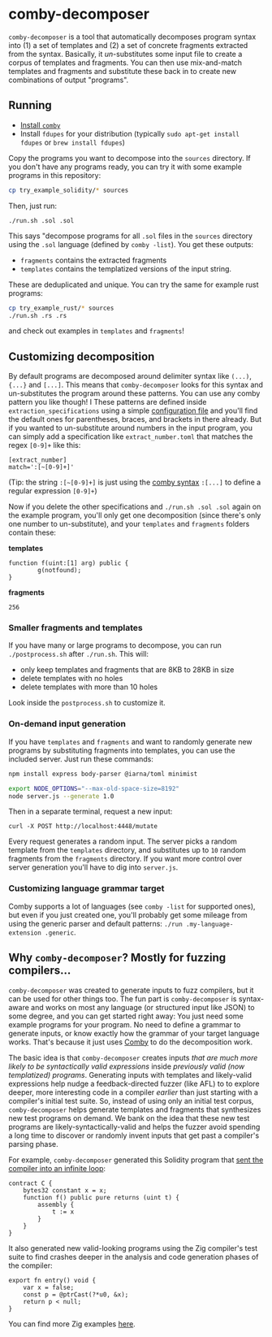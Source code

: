 # comby-decomposer

`comby-decomposer` is a tool that automatically decomposes program syntax into
(1) a set of templates and (2) a set of concrete fragments extracted from the
syntax. Basically, it _un_-substitutes some input file to create a corpus of
templates and fragments. You can then use mix-and-match templates and fragments
and substitute these back in to create new combinations of output "programs".


## Running

- [Install `comby`](https://github.com/comby-tools/comby#install-pre-built-binaries)
- Install `fdupes` for your distribution (typically `sudo apt-get install fdupes` or `brew install fdupes`)

Copy the programs you want to decompose into the `sources` directory. If you don't have any programs ready, you
can try it with some example programs in this repository:

```bash
cp try_example_solidity/* sources
```

Then, just run:

`./run.sh .sol .sol`

This says "decompose programs for all `.sol` files in the `sources` directory using the `.sol` language (defined by `comby -list`).
You get these outputs:

- `fragments` contains the extracted fragments
- `templates` contains the templatized versions of the input string.

These are deduplicated and unique. You can try the same for example rust programs:

```bash
cp try_example_rust/* sources
./run.sh .rs .rs
```

and check out examples in `templates` and `fragments`!

## Customizing decomposition

By default programs are decomposed around delimiter syntax like `(...)`,
`{...}` and `[...]`. This means that `comby-decomposer` looks for this syntax
and un-substitutes the program around these patterns.  You can use any comby
pattern you like though! I These patterns are defined inside
`extraction_specifications` using a simple [configuration file](https://comby.dev/docs/configuration) and you'll find the default ones
for parentheses, braces, and brackets in there already. But if you wanted to
un-substitute around numbers in the input program, you can simply add a
specification like `extract_number.toml` that matches the regex `[0-9]+` like this:

```
[extract_number]
match=':[~[0-9]+]'
```

(Tip: the string `:[~[0-9]+]` is just using the [comby syntax](https://comby.dev/docs/syntax-reference) `:[...]` to define a regular expression `[0-9]+`)

Now if you delete the other specifications and `./run.sh .sol .sol` again on
the example program, you'll only get one decomposition (since there's only one
number to un-substitute), and your `templates` and `fragments` folders contain
these:


**templates**

```solidity
function f(uint:[1] arg) public {
        g(notfound);
}
```

**fragments**

```
256
```

### Smaller fragments and templates

If you have many or large programs to decompose, you can run `./postprocess.sh` after `./run.sh`. This will:

- only keep templates and fragments that are 8KB to 28KB in size
- delete templates with no holes
- delete templates with more than 10 holes

Look inside the `postprocess.sh` to customize it.

### On-demand input generation

If you have `templates` and `fragments` and want to randomly generate new
programs by substituting fragments into templates, you can use the included
server. Just run these commands:

```bash
npm install express body-parser @iarna/toml minimist

export NODE_OPTIONS="--max-old-space-size=8192"
node server.js --generate 1.0
```

Then in a separate terminal, request a new input:

`curl -X POST http://localhost:4448/mutate`

Every request generates a random input. The server picks a random template from
the `templates` directory, and substitutes up to `10` random fragments  from
the `fragments` directory. If you want more control over server generation
you'll have to dig into `server.js`.

### Customizing language grammar target

Comby supports a lot of languages (see `comby -list` for supported ones),
but even if you just created one, you'll probably get some mileage from using
the generic parser and default patterns: `./run .my-language-extension .generic`.

## Why `comby-decomposer`? Mostly for fuzzing compilers...

`comby-decomposer` was created to generate inputs to fuzz compilers, but it can
be used for other things too.  The fun part is `comby-decomposer` is
syntax-aware and works on most any language (or structured input like JSON) to
some degree, and you can get started right away: You just need some example
programs for your program. No need to define a grammar to generate inputs, or
know exactly how the grammar of your target language works. That's because it
just uses [Comby](https://github.com/comby-tools/comby) to do the decomposition
work. 


The basic idea is that `comby-decomposer` creates
inputs _that are much more likely to be syntactically valid expressions_ inside
_previously valid (now templatized) programs_. Generating inputs with templates
and likely-valid expressions help nudge a feedback-directed fuzzer (like AFL)
to to explore deeper, more interesting code in a compiler _earlier_ than just
starting with a compiler's initial test suite. So, instead of using only an
initial test corpus, `comby-decomposer` helps generate templates and fragments
that synthesizes new test programs on demand. We bank on the idea that these
new test programs are likely-syntactically-valid and helps the fuzzer avoid
spending a long time to discover or randomly invent inputs that get
past a compiler's parsing phase.

For example, `comby-decomposer` generated this Solidity program that [sent the compiler into an infinite loop](https://github.com/ethereum/solidity/issues/10732):

```solidity
contract C {
    bytes32 constant x = x;
    function f() public pure returns (uint t) {
        assembly {
            t := x
        }
    }
}
```

It also generated new valid-looking programs using the Zig compiler's test suite
to find crashes deeper in the analysis and code generation phases of the compiler:

```zig
export fn entry() void {
	var x = false;
    const p = @ptrCast(?*u0, &x);
    return p < null;
}
```

You can find more Zig examples [here](https://github.com/ziglang/zig/issues/10121).
